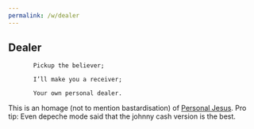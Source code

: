 ```yaml
---
permalink: /w/dealer
---
```


## Dealer

```
       Pickup the believer;

       I’ll make you a receiver;

       Your own personal dealer.
```

This is an homage (not to mention bastardisation) of [Personal Jesus](https://en.wikipedia.org/wiki/Personal_Jesus). Pro tip: Even depeche mode said that the johnny cash version is the best.

